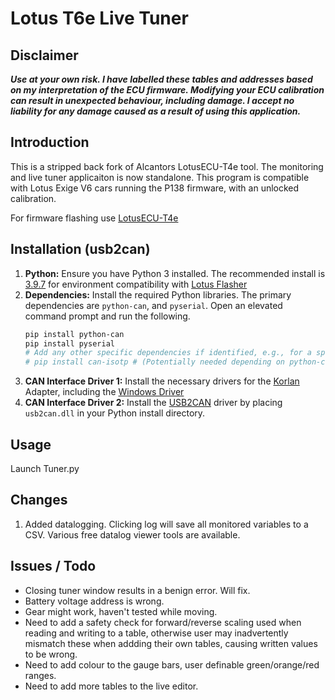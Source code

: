 # Lotus T6e Live Tuner

## Disclaimer

***Use at your own risk. I have labelled these tables and addresses based on my interpretation of the ECU firmware. Modifying your ECU calibration can result in unexpected behaviour, including damage. I accept no liability for any damage caused as a result of using this application.***

## Introduction

This is a stripped back fork of Alcantors LotusECU-T4e tool. The monitoring and live tuner applicaiton is now standalone.
This program is compatible with Lotus Exige V6 cars running the P138 firmware, with an unlocked calibration.

For firmware flashing use [LotusECU-T4e](https://github.com/Alcantor/LotusECU-T4e)

## Installation (usb2can)

1.  **Python:** Ensure you have Python 3 installed. The recommended install is [3.9.7](https://www.python.org/downloads/release/python-397/) for environment compatibility with [Lotus Flasher](https://github.com/Alcantor/LotusECU-T4e)
2.  **Dependencies:** Install the required Python libraries. The primary dependencies are `python-can`, and `pyserial`. Open an elevated command prompt and run the following.
    ```bash
    pip install python-can
    pip install pyserial
    # Add any other specific dependencies if identified, e.g., for a specific CAN interface backend
    # pip install can-isotp # (Potentially needed depending on python-can version and usage)
    ```
3.  **CAN Interface Driver 1:** Install the necessary drivers for the [Korlan](https://shop.8devices.com/index.php?route=product/product&path=67&product_id=89) Adapter, including the [Windows Driver](https://drive.google.com/drive/folders/1gXWpuP20U2mhcW6IqtwhRo0PY9ZusSYv)
4. **CAN Interface Driver 2:** Install the [USB2CAN](https://drive.google.com/file/d/1_xSpR1bGE3OQN6w0EG9WmrvtgatyQa05/view) driver by placing `usb2can.dll` in your Python install directory.

## Usage

Launch Tuner.py

## Changes

1. Added datalogging. Clicking log will save all monitored variables to a CSV. Various free datalog viewer tools are available.

## Issues / Todo
 
- Closing tuner window results in a benign error. Will fix.
- Battery voltage address is wrong.
- Gear might work, haven't tested while moving.
- Need to add a safety check for forward/reverse scaling used when reading and writing to a table, otherwise user may inadvertently mismatch these when addding their own tables, causing written values to be wrong.
- Need to add colour to the gauge bars, user definable green/orange/red ranges.
- Need to add more tables to the live editor. 
